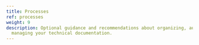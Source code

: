 ```yaml
---
title: Processes
ref: processes
weight: 9
description: Optional guidance and recommendations about organizing, authoring, and
  managing your technical documentation.
---
```


